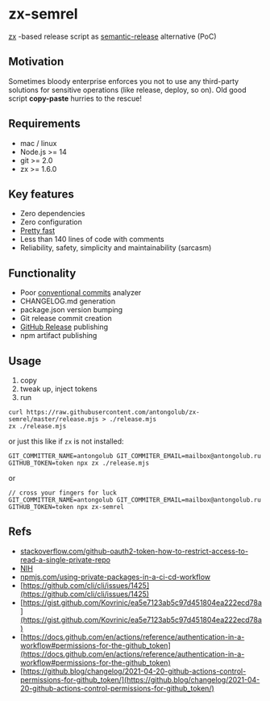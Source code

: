 # zx-semrel
[zx](https://github.com/google/zx) -based release script as [semantic-release](https://github.com/semantic-release/semantic-release) alternative (PoC)

## Motivation
Sometimes bloody enterprise enforces you not to use any third-party solutions for sensitive operations (like release, deploy, so on).
Old good script **copy-paste** hurries to the rescue!

## Requirements
* mac / linux
* Node.js >= 14
* git >= 2.0
* zx >= 1.6.0

## Key features
* Zero dependencies
* Zero configuration
* [Pretty fast](https://github.com/antongolub/zx-semrel/actions)
* Less than 140 lines of code with comments
* Reliability, safety, simplicity and maintainability (sarcasm)

## Functionality
* Poor [conventional commits](https://www.conventionalcommits.org/en/v1.0.0/) analyzer
* CHANGELOG.md generation
* package.json version bumping
* Git release commit creation
* [GitHub Release](https://docs.github.com/en/github/administering-a-repository/releasing-projects-on-github/managing-releases-in-a-repository#creating-a-release) publishing
* npm artifact publishing

## Usage
1. copy
2. tweak up, inject tokens
3. run
```shell
curl https://raw.githubusercontent.com/antongolub/zx-semrel/master/release.mjs > ./release.mjs
zx ./release.mjs
```
or just this like if `zx` is not installed:
```shell
GIT_COMMITTER_NAME=antongolub GIT_COMMITER_EMAIL=mailbox@antongolub.ru GITHUB_TOKEN=token npx zx ./release.mjs
```
or
```shell
// cross your fingers for luck
GIT_COMMITTER_NAME=antongolub GIT_COMMITER_EMAIL=mailbox@antongolub.ru GITHUB_TOKEN=token npx zx-semrel
```

## Refs
* [stackoverflow.com/github-oauth2-token-how-to-restrict-access-to-read-a-single-private-repo](https://stackoverflow.com/questions/26372417/github-oauth2-token-how-to-restrict-access-to-read-a-single-private-repo)
* [NIH](https://en.wikipedia.org/wiki/Not_invented_here)
* [npmjs.com/using-private-packages-in-a-ci-cd-workflow](https://docs.npmjs.com/using-private-packages-in-a-ci-cd-workflow)
* [https://github.com/cli/cli/issues/1425](https://github.com/cli/cli/issues/1425)
* [https://gist.github.com/Kovrinic/ea5e7123ab5c97d451804ea222ecd78a](https://gist.github.com/Kovrinic/ea5e7123ab5c97d451804ea222ecd78a)
* [https://docs.github.com/en/actions/reference/authentication-in-a-workflow#permissions-for-the-github_token](https://docs.github.com/en/actions/reference/authentication-in-a-workflow#permissions-for-the-github_token)
* [https://github.blog/changelog/2021-04-20-github-actions-control-permissions-for-github_token/](https://github.blog/changelog/2021-04-20-github-actions-control-permissions-for-github_token/)
